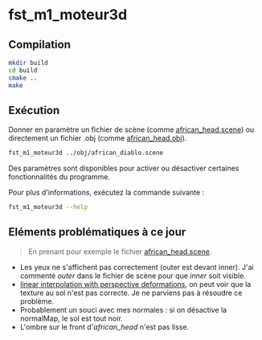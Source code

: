 # fst_m1_moteur3d
## Compilation
```bash
mkdir build
cd build
cmake ..
make
```

## Exécution
Donner en paramètre un fichier de scène (comme [african_head.scene](./obj/african_diablo.scene)) ou directement un fichier .obj (comme [african_head.obj](./obj/african_head.obj)).

```bash
fst_m1_moteur3d ../obj/african_diablo.scene
```

Des paramètres sont disponibles pour activer ou désactiver certaines fonctionnalités du programme.

Pour plus d'informations, exécutez la commande suivante :
```bash
fst_m1_moteur3d --help
```

## Eléments problématiques à ce jour
> En prenant pour exemple le fichier [african_head.scene](./obj/african_diablo.scene).
- Les yeux ne s'affichent pas correctement (outer est devant inner). J'ai commenté *outer* dans le fichier de scène pour que *inner* soit visible.
- [linear interpolation with perspective deformations](https://github.com/ssloy/tinyrenderer/wiki/Technical-difficulties:-linear-interpolation-with-perspective-deformations),
on peut voir que la texture au sol n'est pas correcte. Je ne parviens pas à résoudre ce problème.
- Probablement un souci avec mes normales : si on désactive la normalMap, le sol est tout noir.
- L'ombre sur le front d'*african_head* n'est pas lisse.
